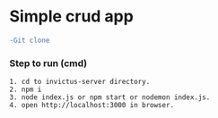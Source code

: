 # Simple crud app

 ```diff
-Git clone
```

### Step to run (cmd)
~~~
1. cd to invictus-server directory.
2. npm i
3. node index.js or npm start or nodemon index.js.
4. open http://localhost:3000 in browser.
~~~
